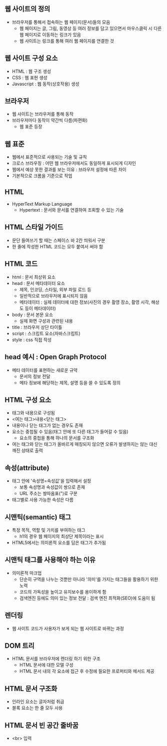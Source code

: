 ## 웹 사이트의 정의

- 브라우저를 통해서 접속하는 웹 페이지(문서)들의 모음
  - 웹 페이지는 글, 그림, 동영상 등 여러 정보를 담고 있으면서 마우스클릭 시 다른 웹 페이지로 이동하는 링크가 있음
  - 웹 사이트는 링크를 통해 여러 웹 페이지를 연결한 것

## 웹 사이트 구성 요소

- HTML : 웹 구조 생성
- CSS : 웹 표현 생성
- Javascript : 웹 동작(상호작용) 생성

## 브라우저

- 웹 사이트는 브라우저를 통해 동작
- 브라우저마다 동작이 약간씩 다름(파편화)
  - 웹 표준 등장

## 웹 표준

- 웹에서 표준적으로 사용되는 기술 및 규칙
- 크로스 브라우징 : 어떤 웹 브라우저에서도 동일하게 표시되게 디자인
- 웹에서 예상 못한 결과를 보는 이유 : 브라우저 설정에 따른 차이
- 기본적으로 크롬을 기준으로 작업

## HTML

- HyperText Markup Language
  - Hypertext : 문서와 문서를 연결하여 조회할 수 있는 기술


## HTML 스타일 가이드

- 문단 들여쓰기 할 때는 스페이스 바 2칸 띄워서 구분
- 한 줄에 작성한 HTML 코드는 모두 붙여서 써야 함

## HTML 코드

- html : 문서 최상위 요소
- head : 문서 메타데이터 요소
  - 제목, 인코딩, 스타일, 외부 파일 로드 등
  - 일반적으로 브라우저에 표시되지 않음
  - 메타데이터 : 실제 데이터에 대한 정보(사진의 경우 촬영 장소, 촬영 시각, 해상도 등이 메타데이터)
- body : 문서 본문 요소
  - 실제 화면 구성과 관련된 내용
- title : 브라우저 상단 타이틀
- script : 스크립트 요소(자바스크립트)
- style : css 직접 작성

## head 예시 : Open Graph Protocol

- 메타 데이터를 표현하는 새로운 규약
  - 문서의 정보 전달
  - 메타 정보에 해당하는 제목, 설명 등을 쓸 수 있도록 정의

## HTML 구성 요소

- 태그와 내용으로 구성됨
- <여는 태그>내용<닫는 태그>
- 내용이나 닫는 태그가 없는 경우도 존재
- 요소는 중첩될 수 있음(태그 안에 또 다른 태그가 들어갈 수 있음)
  - 요소의 중첩을 통해 하나의 문서를 구조화
- 여는 태그와 닫는 태그가 올바르게 매칭되지 않으면 오류가 발생하지는 않는 대신 깨진 상태로 출력

## 속성(attribute)

- 태그 안에 '속성명=속성값'을 입력해서 설정
  - 보통 속성명과 속성값이 쌍으로 존재
  - URL 주소는 쌍따옴표(")로 구분
- 태그별로 사용 가능한 속성은 다름

## 시맨틱(semantic) 태그

- 특정 목적, 역할 및 가치를 부여하는 태그
  - h1의 경우 웹 페이지의 최상단 제목이라는 표시
- HTML5에서는 의미론적 요소를 담은 태그가 추가됨

## 시맨틱 태그를 사용해야 하는 이유

- 의미론적 마크업
  - 단순히 구역을 나누는 것뿐만 아니라 '의미'를 가지는 태그들을 활용하기 위한 노력
  - 코드의 가독성을 높이고 유지보수를 용이하게 함
  - 검색엔진 등에도 의미 있는 정보 전달 : 검색 엔진 최적화(SEO)에 도움이 됨

## 렌더링

- 웹 사이트 코드가 사용자가 보게 되는 웹 사이트로 바뀌는 과정

## DOM 트리

- HTML 문서를 브라우저에 렌더링 하기 위한 구조
  - HTML 문서에 대한 모델 구성
  - HTML 문서 내의 각 요소에 접근 후 수정에 필요한 프로퍼티와 메서드 제공

## HTML 문서 구조화

- 인라인 요소는 글자처럼 취급
- 블록 요소는 한 줄 모두 사용

## HTML 문서 빈 공간 줄바꿈

- \<br> 입력